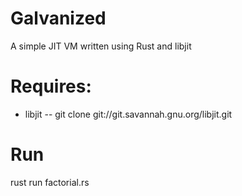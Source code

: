 # Galvanized

A simple JIT VM written using Rust and libjit

# Requires:

* libjit -- git clone git://git.savannah.gnu.org/libjit.git

# Run

rust run factorial.rs
